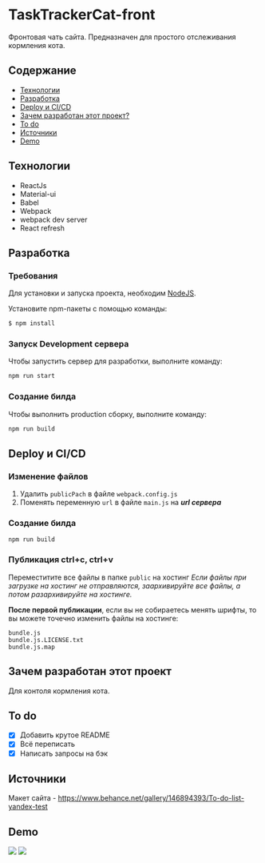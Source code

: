 # TaskTrackerCat-front

Фронтовая чать сайта. Предназначен для простого отслеживания кормления кота.

## Содержание
- [Технологии](#технологии)
- [Разработка](#разработка)
- [Deploy и CI/CD](#deploy-и-ci/cd)
- [Зачем разработан этот проект?](#зачем-разработан-этот-проект)
- [To do](#to-do)
- [Источники](#источники)
- [Demo](#demo)

## Технологии
- ReactJs
- Material-ui
- Babel
- Webpack
- webpack dev server
- React refresh

## Разработка

### Требования
Для установки и запуска проекта, необходим [NodeJS](https://nodejs.org/).

Установите npm-пакеты с помощью команды:
```sh
$ npm install 
```

### Запуск Development сервера
Чтобы запустить сервер для разработки, выполните команду:
```sh
npm run start
```

### Создание билда
Чтобы выполнить production сборку, выполните команду: 
```sh
npm run build
```

## Deploy и CI/CD
### Изменение файлов
1. Удалить `publicPach` в файле `webpack.config.js`
1. Поменять переменную `url` в файле `main.js` на _**url сервера**_

### Создание билда
```
npm run build
```
### Публикация ctrl+c, ctrl+v
Переместитите все файлы в папке `public` на хостинг
_Если файлы при загрузке на хостинг не отправляются, заархивируйте все файлы, а потом разархивируйте на хостинге._

**После первой публикации**, если вы не собираетесь менять шрифты, то вы можете точечно изменить файлы на хостинге:
```
bundle.js
bundle.js.LICENSE.txt
bundle.js.map
```

## Зачем разработан этот проект
Для контоля кормления кота.

## To do
- [x] Добавить крутое README
- [x] Всё переписать
- [x] Написать запросы на бэк

## Источники
Макет сайта -  https://www.behance.net/gallery/146894393/To-do-list-yandex-test

## Demo

![](https://github.com/Alexandrjob/TaskTrackerCat-front/blob/main/.github/assets/lobby.png?raw=true)
![](https://github.com/Alexandrjob/TaskTrackerCat-front/blob/main/.github/assets/mainpage.png?raw=true)
